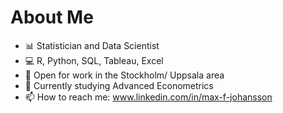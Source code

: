 
# About Me
- 📊 Statistician and Data Scientist
- 💻 R, Python, SQL, Tableau, Excel
- 🔭 Open for work in the Stockholm/ Uppsala area
- 🌱 Currently studying Advanced Econometrics
- 📫 How to reach me: www.linkedin.com/in/max-f-johansson
